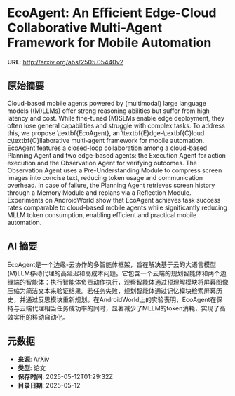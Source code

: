 # EcoAgent: An Efficient Edge-Cloud Collaborative Multi-Agent Framework for Mobile Automation

**URL**: http://arxiv.org/abs/2505.05440v2

## 原始摘要

Cloud-based mobile agents powered by (multimodal) large language models
((M)LLMs) offer strong reasoning abilities but suffer from high latency and
cost. While fine-tuned (M)SLMs enable edge deployment, they often lose general
capabilities and struggle with complex tasks. To address this, we propose
\textbf{EcoAgent}, an \textbf{E}dge-\textbf{C}loud c\textbf{O}llaborative
multi-agent framework for mobile automation. EcoAgent features a closed-loop
collaboration among a cloud-based Planning Agent and two edge-based agents: the
Execution Agent for action execution and the Observation Agent for verifying
outcomes. The Observation Agent uses a Pre-Understanding Module to compress
screen images into concise text, reducing token usage and communication
overhead. In case of failure, the Planning Agent retrieves screen history
through a Memory Module and replans via a Reflection Module. Experiments on
AndroidWorld show that EcoAgent achieves task success rates comparable to
cloud-based mobile agents while significantly reducing MLLM token consumption,
enabling efficient and practical mobile automation.


## AI 摘要

EcoAgent是一个边缘-云协作的多智能体框架，旨在解决基于云的大语言模型(M)LLM移动代理的高延迟和高成本问题。它包含一个云端的规划智能体和两个边缘端的智能体：执行智能体负责动作执行，观察智能体通过预理解模块将屏幕图像压缩为简洁文本来验证结果。若任务失败，规划智能体通过记忆模块检索屏幕历史，并通过反思模块重新规划。在AndroidWorld上的实验表明，EcoAgent在保持与云端代理相当任务成功率的同时，显著减少了MLLM的token消耗，实现了高效实用的移动自动化。

## 元数据

- **来源**: ArXiv
- **类型**: 论文
- **保存时间**: 2025-05-12T01:29:32Z
- **目录日期**: 2025-05-12
